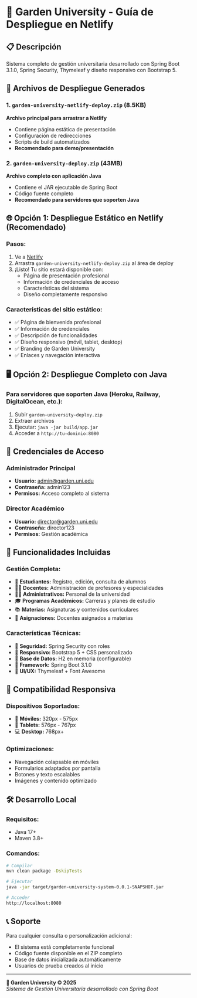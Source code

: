 # 🏫 Garden University - Guía de Despliegue en Netlify

## 📋 Descripción
Sistema completo de gestión universitaria desarrollado con Spring Boot 3.1.0, Spring Security, Thymeleaf y diseño responsivo con Bootstrap 5.

## 🚀 Archivos de Despliegue Generados

### 1. `garden-university-netlify-deploy.zip` (8.5KB)
**Archivo principal para arrastrar a Netlify**
- Contiene página estática de presentación
- Configuración de redirecciones
- Scripts de build automatizados
- **Recomendado para demo/presentación**

### 2. `garden-university-deploy.zip` (43MB)
**Archivo completo con aplicación Java**
- Contiene el JAR ejecutable de Spring Boot
- Código fuente completo
- **Recomendado para servidores que soporten Java**

## 🌐 Opción 1: Despliegue Estático en Netlify (Recomendado)

### Pasos:
1. Ve a [Netlify](https://netlify.com)
2. Arrastra `garden-university-netlify-deploy.zip` al área de deploy
3. ¡Listo! Tu sitio estará disponible con:
   - Página de presentación profesional
   - Información de credenciales de acceso
   - Características del sistema
   - Diseño completamente responsivo

### Características del sitio estático:
- ✅ Página de bienvenida profesional
- ✅ Información de credenciales
- ✅ Descripción de funcionalidades
- ✅ Diseño responsivo (móvil, tablet, desktop)
- ✅ Branding de Garden University
- ✅ Enlaces y navegación interactiva

## 🖥️ Opción 2: Despliegue Completo con Java

### Para servidores que soporten Java (Heroku, Railway, DigitalOcean, etc.):
1. Subir `garden-university-deploy.zip`
2. Extraer archivos
3. Ejecutar: `java -jar build/app.jar`
4. Acceder a `http://tu-dominio:8080`

## 🔑 Credenciales de Acceso

### Administrador Principal
- **Usuario:** admin@garden.uni.edu
- **Contraseña:** admin123
- **Permisos:** Acceso completo al sistema

### Director Académico
- **Usuario:** director@garden.uni.edu
- **Contraseña:** director123
- **Permisos:** Gestión académica

## 🎯 Funcionalidades Incluidas

### Gestión Completa:
- 👥 **Estudiantes:** Registro, edición, consulta de alumnos
- 👨‍🏫 **Docentes:** Administración de profesores y especialidades
- 👨‍💼 **Administrativos:** Personal de la universidad
- 🎓 **Programas Académicos:** Carreras y planes de estudio
- 📚 **Materias:** Asignaturas y contenidos curriculares
- 📝 **Asignaciones:** Docentes asignados a materias

### Características Técnicas:
- 🔐 **Seguridad:** Spring Security con roles
- 📱 **Responsivo:** Bootstrap 5 + CSS personalizado
- 💾 **Base de Datos:** H2 en memoria (configurable)
- 🚀 **Framework:** Spring Boot 3.1.0
- 🎨 **UI/UX:** Thymeleaf + Font Awesome

## 📱 Compatibilidad Responsiva

### Dispositivos Soportados:
- 📱 **Móviles:** 320px - 575px
- 📱 **Tablets:** 576px - 767px
- 💻 **Desktop:** 768px+

### Optimizaciones:
- Navegación colapsable en móviles
- Formularios adaptados por pantalla
- Botones y texto escalables
- Imágenes y contenido optimizado

## 🛠️ Desarrollo Local

### Requisitos:
- Java 17+
- Maven 3.8+

### Comandos:
```bash
# Compilar
mvn clean package -DskipTests

# Ejecutar
java -jar target/garden-university-system-0.0.1-SNAPSHOT.jar

# Acceder
http://localhost:8080
```

## 📞 Soporte

Para cualquier consulta o personalización adicional:
- El sistema está completamente funcional
- Código fuente disponible en el ZIP completo
- Base de datos inicializada automáticamente
- Usuarios de prueba creados al inicio

---

**🌱 Garden University © 2025**  
*Sistema de Gestión Universitaria desarrollado con Spring Boot*

